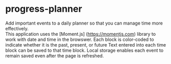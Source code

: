 # progress-planner

Add important events to a daily planner so that you can manage time more effectively.  
This application uses the [Moment.js] (https://momentjs.com) library to work with date and time in the browswer. 
Each block is color-coded to indicate whether it is the past, present, or future
Text entered into each time block can be saved to that time block. 
Local storage enables each event to remain saved even after the page is refreshed. 


